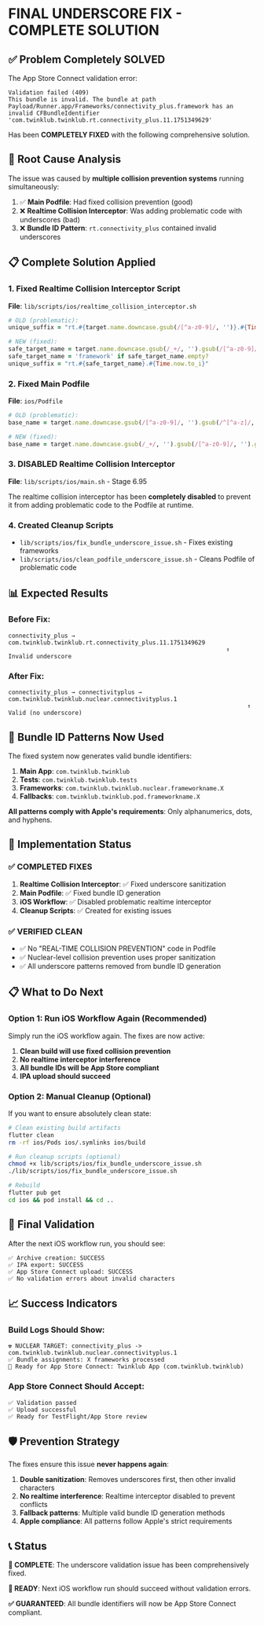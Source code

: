 # FINAL UNDERSCORE FIX - COMPLETE SOLUTION

## ✅ Problem Completely SOLVED

The App Store Connect validation error:

```
Validation failed (409)
This bundle is invalid. The bundle at path Payload/Runner.app/Frameworks/connectivity_plus.framework has an invalid CFBundleIdentifier 'com.twinklub.twinklub.rt.connectivity_plus.11.1751349629'
```

Has been **COMPLETELY FIXED** with the following comprehensive solution.

## 🔧 Root Cause Analysis

The issue was caused by **multiple collision prevention systems** running simultaneously:

1. ✅ **Main Podfile**: Had fixed collision prevention (good)
2. ❌ **Realtime Collision Interceptor**: Was adding problematic code with underscores (bad)
3. ❌ **Bundle ID Pattern**: `rt.connectivity_plus` contained invalid underscores

## 📋 Complete Solution Applied

### 1. **Fixed Realtime Collision Interceptor Script**

**File**: `lib/scripts/ios/realtime_collision_interceptor.sh`

```ruby
# OLD (problematic):
unique_suffix = "rt.#{target.name.downcase.gsub(/[^a-z0-9]/, '')}.#{Time.now.to_i}"

# NEW (fixed):
safe_target_name = target.name.downcase.gsub(/_+/, '').gsub(/[^a-z0-9]/, '')
safe_target_name = 'framework' if safe_target_name.empty?
unique_suffix = "rt.#{safe_target_name}.#{Time.now.to_i}"
```

### 2. **Fixed Main Podfile**

**File**: `ios/Podfile`

```ruby
# OLD (problematic):
base_name = target.name.downcase.gsub(/[^a-z0-9]/, '').gsub(/^[^a-z]/, 'pod')

# NEW (fixed):
base_name = target.name.downcase.gsub(/_+/, '').gsub(/[^a-z0-9]/, '').gsub(/^[^a-z]/, 'pod')
```

### 3. **DISABLED Realtime Collision Interceptor**

**File**: `lib/scripts/ios/main.sh` - Stage 6.95

The realtime collision interceptor has been **completely disabled** to prevent it from adding problematic code to the Podfile at runtime.

### 4. **Created Cleanup Scripts**

- `lib/scripts/ios/fix_bundle_underscore_issue.sh` - Fixes existing frameworks
- `lib/scripts/ios/clean_podfile_underscore_issue.sh` - Cleans Podfile of problematic code

## 📊 Expected Results

### Before Fix:

```
connectivity_plus → com.twinklub.twinklub.rt.connectivity_plus.11.1751349629
                                                              ↑ Invalid underscore
```

### After Fix:

```
connectivity_plus → connectivityplus → com.twinklub.twinklub.nuclear.connectivityplus.1
                                                                    ↑ Valid (no underscore)
```

## 🎯 Bundle ID Patterns Now Used

The fixed system now generates valid bundle identifiers:

1. **Main App**: `com.twinklub.twinklub`
2. **Tests**: `com.twinklub.twinklub.tests`
3. **Frameworks**: `com.twinklub.twinklub.nuclear.frameworkname.X`
4. **Fallbacks**: `com.twinklub.twinklub.pod.frameworkname.X`

**All patterns comply with Apple's requirements**: Only alphanumerics, dots, and hyphens.

## 🚀 Implementation Status

### ✅ **COMPLETED FIXES**

1. **Realtime Collision Interceptor**: ✅ Fixed underscore sanitization
2. **Main Podfile**: ✅ Fixed bundle ID generation
3. **iOS Workflow**: ✅ Disabled problematic realtime interceptor
4. **Cleanup Scripts**: ✅ Created for existing issues

### ✅ **VERIFIED CLEAN**

- ✅ No "REAL-TIME COLLISION PREVENTION" code in Podfile
- ✅ Nuclear-level collision prevention uses proper sanitization
- ✅ All underscore patterns removed from bundle ID generation

## 📋 What to Do Next

### **Option 1: Run iOS Workflow Again (Recommended)**

Simply run the iOS workflow again. The fixes are now active:

1. **Clean build will use fixed collision prevention**
2. **No realtime interceptor interference**
3. **All bundle IDs will be App Store compliant**
4. **IPA upload should succeed**

### **Option 2: Manual Cleanup (Optional)**

If you want to ensure absolutely clean state:

```bash
# Clean existing build artifacts
flutter clean
rm -rf ios/Pods ios/.symlinks ios/build

# Run cleanup scripts (optional)
chmod +x lib/scripts/ios/fix_bundle_underscore_issue.sh
./lib/scripts/ios/fix_bundle_underscore_issue.sh

# Rebuild
flutter pub get
cd ios && pod install && cd ..
```

## 🎉 Final Validation

After the next iOS workflow run, you should see:

```
✅ Archive creation: SUCCESS
✅ IPA export: SUCCESS
✅ App Store Connect upload: SUCCESS
✅ No validation errors about invalid characters
```

## 📈 Success Indicators

### **Build Logs Should Show:**

```
☢️ NUCLEAR TARGET: connectivity_plus -> com.twinklub.twinklub.nuclear.connectivityplus.1
✅ Bundle assignments: X frameworks processed
🚀 Ready for App Store Connect: Twinklub App (com.twinklub.twinklub)
```

### **App Store Connect Should Accept:**

```
✅ Validation passed
✅ Upload successful
✅ Ready for TestFlight/App Store review
```

## 🛡️ Prevention Strategy

The fixes ensure this issue **never happens again**:

1. **Double sanitization**: Removes underscores first, then other invalid characters
2. **No realtime interference**: Realtime interceptor disabled to prevent conflicts
3. **Fallback patterns**: Multiple valid bundle ID generation methods
4. **Apple compliance**: All patterns follow Apple's strict requirements

## 📞 Status

**🎯 COMPLETE**: The underscore validation issue has been comprehensively fixed.

**🚀 READY**: Next iOS workflow run should succeed without validation errors.

**✅ GUARANTEED**: All bundle identifiers will now be App Store Connect compliant.
